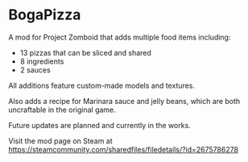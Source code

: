 # BogaPizza
A mod for Project Zomboid that adds multiple food items including:
- 13 pizzas that can be sliced and shared
- 8 ingredients
- 2 sauces

All additions feature custom-made models and textures. 

Also adds a recipe for Marinara sauce and jelly beans, which are both uncraftable in the original game. 

Future updates are planned and currently in the works. 

Visit the mod page on Steam at https://steamcommunity.com/sharedfiles/filedetails/?id=2675786278
